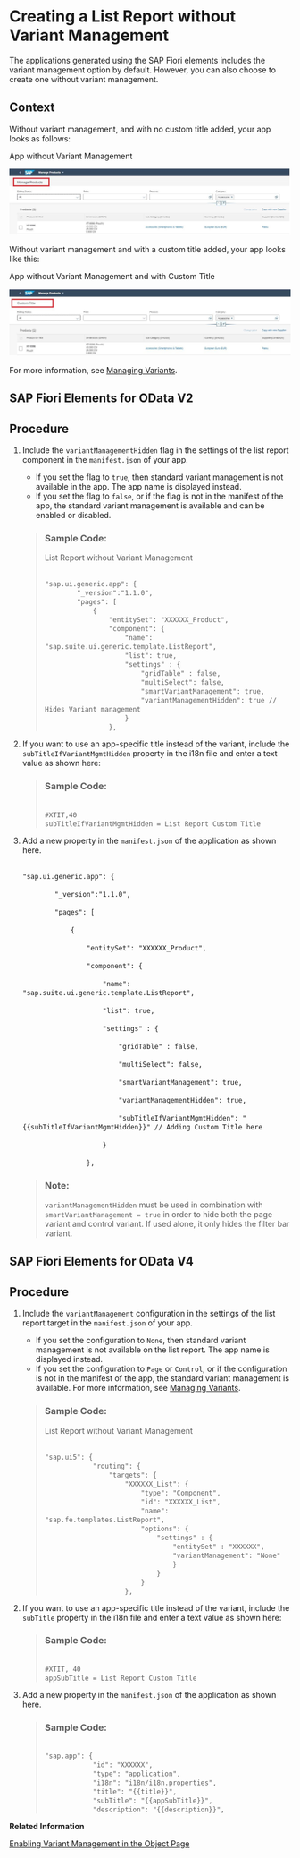 <!-- loio094fe8c8d8ac4f0eb4724b1a52d2ad61 -->

# Creating a List Report without Variant Management

The applications generated using the SAP Fiori elements includes the variant management option by default. However, you can also choose to create one without variant management.



<a name="loio094fe8c8d8ac4f0eb4724b1a52d2ad61__context_fly_n3x_cnb"/>

## Context

Without variant management, and with no custom title added, your app looks as follows:

  
  
<a name="loio094fe8c8d8ac4f0eb4724b1a52d2ad61__fig_gly_n3x_cnb"/>App without Variant Management

 ![](images/Creating_Apps_without_Variant_Management_8b85684.jpg "App without Variant Management") 

Without variant management and with a custom title added, your app looks like this:

  
  
<a name="loio094fe8c8d8ac4f0eb4724b1a52d2ad61__fig_uly_n3x_cnb"/>App without Variant Management and with Custom Title

 

![](images/Custom_Title_98d4cb0.jpg)

For more information, see [Managing Variants](managing-variants-8ce658e.md).

 <a name="task_orp_fsc_mmb"/>

<!-- task\_orp\_fsc\_mmb -->

## SAP Fiori Elements for OData V2



<a name="task_orp_fsc_mmb__steps_zfh_msc_mmb"/>

## Procedure

1.  Include the `variantManagementHidden` flag in the settings of the list report component in the `manifest.json` of your app.

    -   If you set the flag to `true`, then standard variant management is not available in the app. The app name is displayed instead.
    -   If you set the flag to `false`, or if the flag is not in the manifest of the app, the standard variant management is available and can be enabled or disabled.

    > ### Sample Code:  
    > List Report without Variant Management
    > 
    > ```
    > 
    > "sap.ui.generic.app": {
    >         "_version":"1.1.0",
    >         "pages": [
    >             {
    >                 "entitySet": "XXXXXX_Product",
    >                 "component": {
    >                     "name": "sap.suite.ui.generic.template.ListReport",
    >                     "list": true,
    >                     "settings" : {
    >                         "gridTable" : false,
    >                         "multiSelect": false,
    >                         "smartVariantManagement": true,
    >                         "variantManagementHidden": true // Hides Variant management
    >                     }
    >                 },
    > 
    > ```

2.  If you want to use an app-specific title instead of the variant, include the `subTitleIfVariantMgmtHidden` property in the i18n file and enter a text value as shown here:

    > ### Sample Code:  
    > ```
    > 
    > #XTIT,40
    > subTitleIfVariantMgmtHidden = List Report Custom Title
    > ```

3.  Add a new property in the `manifest.json` of the application as shown here.

    ```
    
    "sap.ui.generic.app": {
    
            "_version":"1.1.0",
    
            "pages": [
    
                {
    
                    "entitySet": "XXXXXX_Product",
    
                    "component": {
    
                        "name": "sap.suite.ui.generic.template.ListReport",
    
                        "list": true,
    
                        "settings" : {
    
                            "gridTable" : false,
    
                            "multiSelect": false,
    
                            "smartVariantManagement": true,
    
                            "variantManagementHidden": true,
    
                            "subTitleIfVariantMgmtHidden": "{{subTitleIfVariantMgmtHidden}}" // Adding Custom Title here
    
                        }
    
                    },
    ```

    > ### Note:  
    > `variantManagementHidden` must be used in combination with `smartVariantManagement = true` in order to hide both the page variant and control variant. If used alone, it only hides the filter bar variant.


 <a name="task_ozn_qsc_mmb"/>

<!-- task\_ozn\_qsc\_mmb -->

## SAP Fiori Elements for OData V4



<a name="task_ozn_qsc_mmb__steps_p3k_ssc_mmb"/>

## Procedure

1.  Include the `variantManagement` configuration in the settings of the list report target in the `manifest.json` of your app.

    -   If you set the configuration to `None`, then standard variant management is not available on the list report. The app name is displayed instead.
    -   If you set the configuration to `Page` or `Control`, or if the configuration is not in the manifest of the app, the standard variant management is available. For more information, see [Managing Variants](managing-variants-8ce658e.md).

    > ### Sample Code:  
    > List Report without Variant Management
    > 
    > ```
    > 
    > "sap.ui5": {
    >             "routing": {
    >                 "targets": {
    >                     "XXXXXX_List": {
    >                         "type": "Component",
    >                         "id": "XXXXXX_List",
    >                         "name": "sap.fe.templates.ListReport",
    >                         "options": {
    >                             "settings" : {
    >                                 "entitySet" : "XXXXXX",
    >                                 "variantManagement": "None"
    >                                 }
    >                             }
    >                         }
    >                     },
    > 
    > ```

2.  If you want to use an app-specific title instead of the variant, include the `subTitle` property in the i18n file and enter a text value as shown here:

    > ### Sample Code:  
    > ```
    > 
    > #XTIT, 40
    > appSubTitle = List Report Custom Title
    > ```

3.  Add a new property in the `manifest.json` of the application as shown here.

    > ### Sample Code:  
    > ```
    > 
    > "sap.app": {
    >             "id": "XXXXXX",
    >             "type": "application",
    >             "i18n": "i18n/i18n.properties",
    >             "title": "{{title}}",
    >             "subTitle": "{{appSubTitle}}",
    >             "description": "{{description}}",
    > ```


**Related Information**  


[Enabling Variant Management in the Object Page](enabling-variant-management-in-the-object-page-f26d42b.md "You can enable variant management in the object page.")

